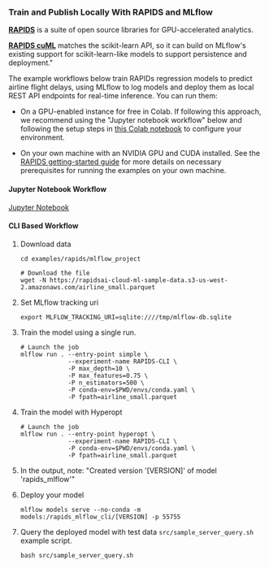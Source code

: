 ### Train and Publish Locally With RAPIDS and MLflow
**[RAPIDS](https://rapids.ai/)** is a suite of open source libraries for GPU-accelerated analytics.

**[RAPIDS cuML](https://github.com/rapidsai/cuml)** matches the scikit-learn API, so it can build on MLflow's existing support for scikit-learn-like models to support
persistence and deployment."

The example workflows below train RAPIDs regression models to predict airline flight delays, using
MLflow to log models and deploy them as local REST API endpoints for real-time inference. You can run them:

* On a GPU-enabled instance for free in Colab. If following this approach, we recommend using the "Jupyter notebook workflow" below
and following the setup steps in [this Colab notebook](https://colab.research.google.com/drive/1rY7Ln6rEE1pOlfSHCYOVaqt8OvDO35J0#forceEdit=true&offline=true&sandboxMode=true) to configure your
environment.

* On your own machine with an NVIDIA GPU and CUDA installed. See the [RAPIDS getting-started guide](https://rapids.ai/start.html)
for more details on necessary prerequisites for running the examples on your own machine.

#### Jupyter Notebook Workflow
[Jupyter Notebook](notebooks/rapids_mlflow.ipynb)

#### CLI Based Workflow
1. Download data

   ```shell script
   cd examples/rapids/mlflow_project

   # Download the file
   wget -N https://rapidsai-cloud-ml-sample-data.s3-us-west-2.amazonaws.com/airline_small.parquet
   ```

1. Set MLflow tracking uri

   ```shell script
   export MLFLOW_TRACKING_URI=sqlite:////tmp/mlflow-db.sqlite
   ```

1. Train the model using a single run.

   ```shell script
   # Launch the job
   mlflow run . --entry-point simple \
                --experiment-name RAPIDS-CLI \
                -P max_depth=10 \
                -P max_features=0.75 \
                -P n_estimators=500 \
                -P conda-env=$PWD/envs/conda.yaml \
                -P fpath=airline_small.parquet
   ```

1. Train the model with Hyperopt

   ```shell script
   # Launch the job
   mlflow run . --entry-point hyperopt \
                --experiment-name RAPIDS-CLI \
                -P conda-env=$PWD/envs/conda.yaml \
                -P fpath=airline_small.parquet
   ```

1. In the output, note: "Created version '[VERSION]' of model 'rapids_mlflow'"

1. Deploy your model

   ```
   mlflow models serve --no-conda -m models:/rapids_mlflow_cli/[VERSION] -p 55755
   ```

1. Query the deployed model with test data `src/sample_server_query.sh` example script.

   ```
   bash src/sample_server_query.sh
   ```
